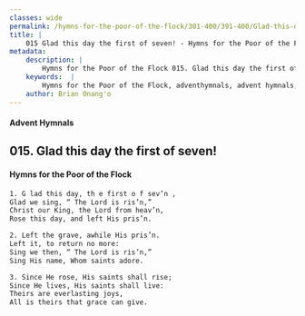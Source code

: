 ```yaml
---
classes: wide
permalink: /hymns-for-the-poor-of-the-flock/301-400/391-400/Glad-this-day-the-first-of-seven!/
title: |
    015 Glad this day the first of seven! - Hymns for the Poor of the Flock
metadata:
    description: |
        Hymns for the Poor of the Flock 015. Glad this day the first of seven!. G lad this day, th e first o f sev’n , Glad we sing, “ The Lord is ris’n,”  Christ our King, the Lord from heav’n,  Rose this day, and left His pris’n. 
    keywords:  |
        Hymns for the Poor of the Flock, adventhymnals, advent hymnals, Glad this day the first of seven!, G lad this day, th e first o f sev’n ,, 
    author: Brian Onang'o
---
```


#### Advent Hymnals
## 015. Glad this day the first of seven!
####  Hymns for the Poor of the Flock

```txt
1. G lad this day, th e first o f sev’n ,
Glad we sing, “ The Lord is ris’n,” 
Christ our King, the Lord from heav’n, 
Rose this day, and left His pris’n.

2. Left the grave, awhile His pris’n.
Left it, to return no more:
Sing we then, “ The Lord is ris’n,” 
Sing His name, Whom saints adore.

3. Since He rose, His saints shall rise;
Since He lives, His saints shall live: 
Theirs are everlasting joys,
All is theirs that grace can give.
```
